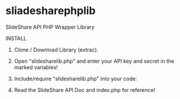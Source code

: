 sliadesharephplib
=================

SlideShare API PHP Wrapper Library

INSTALL


1. Clone / Download Library (extrac).

2. Open "slidesharelib.php" and enter your API key and secret in the marked variables!

3. Include/require "slidesharelib.php" into your code:

4. Read the SlideShare API Doc and index.php for reference!
